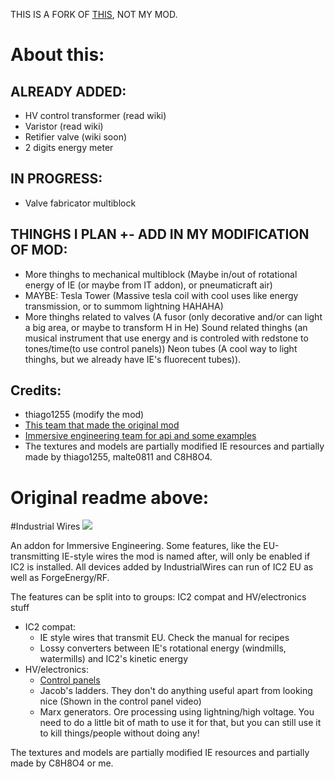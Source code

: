 THIS IS A FORK OF [THIS](https://github.com/malte0811/IndustrialWires), NOT MY MOD.

# About this:
## ALREADY ADDED:

 - HV control transformer (read wiki)
 - Varistor (read wiki)
 - Retifier valve (wiki soon)
 - 2 digits energy meter

## IN PROGRESS:

 - Valve fabricator multiblock

## THINGHS I PLAN +- ADD IN MY MODIFICATION OF MOD:

 - More thinghs to mechanical multiblock (Maybe in/out of rotational energy of IE (or maybe from IT addon), or pneumaticraft air)
 - MAYBE: Tesla Tower (Massive tesla coil with cool uses like energy transmission, or to summom lightning HAHAHA)
 - More thinghs related to valves (A fusor (only decorative and/or can light a big area, or maybe to transform H in He) Sound related thinghs (an musical instrument that use energy and is controled with redstone to tones/time(to use control panels)) Neon tubes (A cool way to light thinghs, but we already have IE's fluorecent tubes)).


## Credits: 

 - thiago1255 (modify the mod)
 - [This team that made the original mod](https://github.com/malte0811/IndustrialWires/graphs/contributors)
 - [Immersive engineering team for api and some examples](https://github.com/BluSunrize/ImmersiveEngineering/graphs/contributors)
 - The textures and models are partially modified IE resources and partially made by thiago1255, malte0811 and C8H8O4.

# Original readme above:

#Industrial Wires
![](Screenshot.png)

An addon for Immersive Engineering. Some features, like the EU-transmitting IE-style wires the mod is named after, will only be enabled if IC2 is installed. All devices added by IndustrialWires can run of IC2 EU as well as ForgeEnergy/RF.

The features can be split into to groups: IC2 compat and HV/electronics stuff
 - IC2 compat:
   - IE style wires that transmit EU. Check the manual for recipes
   - Lossy converters between IE's rotational energy (windmills, watermills) and IC2's kinetic energy
 - HV/electronics:
   - [Control panels](https://www.youtube.com/watch?v=hV0cN20vCMY)
   - Jacob's ladders. They don't do anything useful apart from looking nice (Shown in the control panel video)
   - Marx generators. Ore processing using lightning/high voltage. You need to do a little bit of math to use it for that, but you can still use it to kill things/people without doing any!

The textures and models are partially modified IE resources and partially made by C8H8O4 or me.
